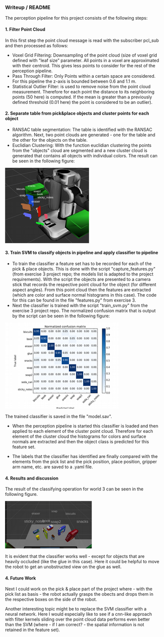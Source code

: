 ### Writeup / README

The perception pipeline for this project consists of the following steps:

#### 1. Filter Point Cloud
In this first step the point cloud message is read with the subscriber pcl_sub and then processed as follows:

* Voxel Grid Filtering: Downsampling of the point cloud (size of voxel grid defined with "leaf size" parameter. All points in a voxel are approximated with their centroid. This gives less points to consider for the rest of the perception pipeline.
* Pass Through Filter: Only Points within a certain space are considered. For this pipeline the z-axis is bounded between 0.6 and 1.1 m.
* Statistical Outlier Filter: is used to remove noise from the point cloud measurement. Therefore for each point the distance to its neighboring points (50 here) is computed. If the mean is greater than a previously defined threshold (0.01 here) the point is considered to be an outlier).

#### 2. Separate table from pick&place objects and cluster points for each object

* RANSAC table segmentation: The table is identified with the RANSAC algorithm. Next, two point clouds are generated - one for the table and the other for the objects on the table.
* Euclidian Clustering: With the function euclidian clustering the points from the "objects" cloud are segmented and a new cluster cloud is generated that contains all objects with individual colors. The result can be seen in the following figure:

![Cluster Cloud](./images/cluster-cloud.png)

#### 3. Train SVM to classify objects in pipeline and apply classifier to pipeline

* To train the classifier a feature set has to be recorded for each of the pick & place objects. This is done with the script "capture_features.py" (from exercise 3 project repo; the models list is adapted to the project requirements). With the script the objects are presented to a camera stick that records the respective point cloud for the object (for different aspect angles). From this point cloud then the features are extracted (which are color and surface normal histograms in this case). The code for this can be found in the file "features.py" from exercise 3.
* Next the classifier is trained with the script "train_svm.py" from the exercise 3 project repo. The normalized confusion matrix that is output by the script can be seen in the following figure:

![Norm Confusion Matrix](./images/confusion_matrix_norm.png)

The trained classifier is saved in the file "model.sav".

* When the perception pipeline is started this classifier is loaded and then applied to each element of the cluster point cloud. Therefore for each element of the cluster cloud the histograms for colors and surface normals are extracted and then the object class is predicted for this feature set.

* The labels that the classifier has identified are finally compared with the elements from the pick list and the pick position, place position, gripper arm name, etc. are saved to a .yaml file.

#### 4. Results and discussion
The result of the classifying operation for world 3 can be seen in the following figure.

![Camera Labeled](./images/camera_labeled.png)

It is evident that the classifier works well - except for objects that are heavily occluded (like the glue in this case). Here it could be helpful to move the robot to get an unobstructed view on the glue as well.

#### 4. Future Work
Next I could work on the pick & place part of the project where - with the pick list as basis - the robot actually grasps the obects and drops them in the respective boxes on the side of the robot.

Another interesting topic might be to replace the SVM classifier with a neural network. Here I would especially like to see if a cnn-like approach with filter kernels sliding over the point cloud data performs even better than the SVM (where - if I am correct? - the spatial information is not retained in the feature set).


